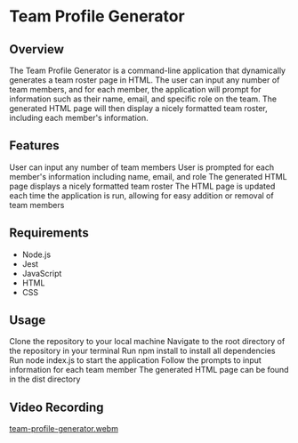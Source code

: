 # Team Profile Generator

## Overview

The Team Profile Generator is a command-line application that dynamically generates a team roster page in HTML. The user can input any number of team members, and for each member, the application will prompt for information such as their name, email, and specific role on the team. The generated HTML page will then display a nicely formatted team roster, including each member's information.

## Features

User can input any number of team members
User is prompted for each member's information including name, email, and role
The generated HTML page displays a nicely formatted team roster
The HTML page is updated each time the application is run, allowing for easy addition or removal of team members

## Requirements

- Node.js
- Jest
- JavaScript
- HTML
- CSS

## Usage

Clone the repository to your local machine
Navigate to the root directory of the repository in your terminal
Run npm install to install all dependencies
Run node index.js to start the application
Follow the prompts to input information for each team member
The generated HTML page can be found in the dist directory

## Video Recording
[team-profile-generator.webm](https://user-images.githubusercontent.com/55256787/217115998-ce5e76b8-e38a-4c56-ac02-aa77e259d50c.webm)
